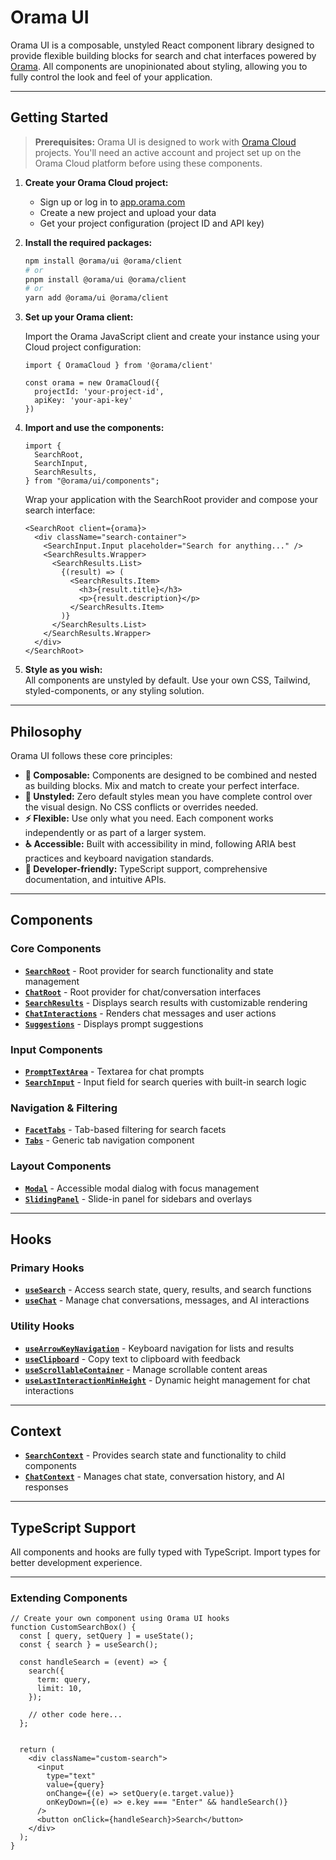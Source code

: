 # Orama UI

Orama UI is a composable, unstyled React component library designed to provide flexible building blocks for search and chat interfaces powered by [Orama](https://orama.com/). All components are unopinionated about styling, allowing you to fully control the look and feel of your application.

---

## Getting Started

> **Prerequisites:** Orama UI is designed to work with [Orama Cloud](https://app.orama.com) projects. You'll need an active account and project set up on the Orama Cloud platform before using these components.

1. **Create your Orama Cloud project:**
   
   - Sign up or log in to [app.orama.com](https://app.orama.com)
   - Create a new project and upload your data
   - Get your project configuration (project ID and API key)

2. **Install the required packages:**

   ```bash
   npm install @orama/ui @orama/client
   # or
   pnpm install @orama/ui @orama/client
   # or
   yarn add @orama/ui @orama/client
   ```

3. **Set up your Orama client:**

   Import the Orama JavaScript client and create your instance using your Cloud project configuration:

   ```tsx
   import { OramaCloud } from '@orama/client'

   const orama = new OramaCloud({
     projectId: 'your-project-id',
     apiKey: 'your-api-key'
   })
   ```

4. **Import and use the components:**

   ```tsx
   import {
     SearchRoot,
     SearchInput,
     SearchResults,
   } from "@orama/ui/components";
   ```

   Wrap your application with the SearchRoot provider and compose your search interface:

   ```tsx
   <SearchRoot client={orama}>
     <div className="search-container">
       <SearchInput.Input placeholder="Search for anything..." />
       <SearchResults.Wrapper>
         <SearchResults.List>
           {(result) => (
             <SearchResults.Item>
               <h3>{result.title}</h3>
               <p>{result.description}</p>
             </SearchResults.Item>
           )}
         </SearchResults.List>
       </SearchResults.Wrapper>
     </div>
   </SearchRoot>
   ```

3. **Style as you wish:**  
   All components are unstyled by default. Use your own CSS, Tailwind, styled-components, or any styling solution.

---

## Philosophy

Orama UI follows these core principles:

- **🧩 Composable:** Components are designed to be combined and nested as building blocks. Mix and match to create your perfect interface.
- **🎨 Unstyled:** Zero default styles mean you have complete control over the visual design. No CSS conflicts or overrides needed.
- **⚡ Flexible:** Use only what you need. Each component works independently or as part of a larger system.
- **♿ Accessible:** Built with accessibility in mind, following ARIA best practices and keyboard navigation standards.
- **🔧 Developer-friendly:** TypeScript support, comprehensive documentation, and intuitive APIs.

---

## Components

### Core Components

- **[`SearchRoot`](./docs/components/SearchRoot.md)** - Root provider for search functionality and state management
- **[`ChatRoot`](./docs/components/ChatRoot.md)** - Root provider for chat/conversation interfaces
- **[`SearchResults`](./docs/components/SearchResults.md)** - Displays search results with customizable rendering
- **[`ChatInteractions`](./docs/components/ChatInteractions.md)** - Renders chat messages and user actions
- **[`Suggestions`](./docs/components/Suggestions.md)** - Displays prompt suggestions

### Input Components

- **[`PromptTextArea`](./docs/components/PromptTextArea.md)** - Textarea for chat prompts
- **[`SearchInput`](./docs/components/SearchInput.md)** - Input field for search queries with built-in search logic


### Navigation & Filtering

- **[`FacetTabs`](./docs/components/FacetTabs.md)** - Tab-based filtering for search facets
- **[`Tabs`](./docs/components/Tabs.md)** - Generic tab navigation component

### Layout Components

- **[`Modal`](./docs/components/Modal.md)** - Accessible modal dialog with focus management
- **[`SlidingPanel`](./docs/components/SlidingPanel.md)** - Slide-in panel for sidebars and overlays

---

## Hooks

### Primary Hooks

- **[`useSearch`](./docs/hooks/useSearch.md)** - Access search state, query, results, and search functions
- **[`useChat`](./docs/hooks/useChat.md)** - Manage chat conversations, messages, and AI interactions

### Utility Hooks

- **[`useArrowKeyNavigation`](./docs/hooks/useArrowKeyNavigation.md)** - Keyboard navigation for lists and results
- **[`useClipboard`](./docs/hooks/useClipboard.md)** - Copy text to clipboard with feedback
- **[`useScrollableContainer`](./docs/hooks/useScrollableContainer.md)** - Manage scrollable content areas
- **[`useLastInteractionMinHeight`](./docs/hooks/useLastInteractionMinHeight.md)** - Dynamic height management for chat interactions

---

## Context

- **[`SearchContext`](./docs/context/SearchContext.md)** - Provides search state and functionality to child components
- **[`ChatContext`](./docs/context/ChatContext.md)** - Manages chat state, conversation history, and AI responses

---

## TypeScript Support

All components and hooks are fully typed with TypeScript. Import types for better development experience.

---

### Extending Components

```tsx
// Create your own component using Orama UI hooks
function CustomSearchBox() {
  const [ query, setQuery ] = useState();
  const { search } = useSearch();

  const handleSearch = (event) => {
    search({
      term: query,
      limit: 10,
    });

    // other code here...
  };


  return (
    <div className="custom-search">
      <input
        type="text"
        value={query}
        onChange={(e) => setQuery(e.target.value)}
        onKeyDown={(e) => e.key === "Enter" && handleSearch()}
      />
      <button onClick={handleSearch}>Search</button>
    </div>
  );
}
```

